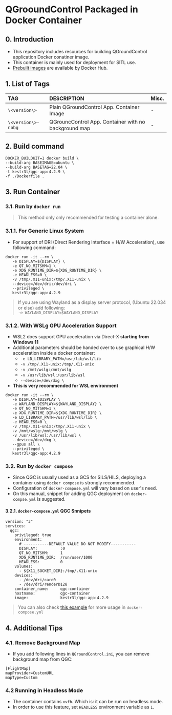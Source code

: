 # QGrooundControl Packaged in Docker Container

## 0. Introduction

- This repository includes resources for building QGroundControl application Docker conatiner image.
- This container is mainly used for deployment for SITL use.
- [Prebuilt images](https://hub.docker.com/r/kestr3l/qgc-app/tags) are available by Docker Hub.

## 1. List of Tags

|TAG|DESCRIPTION|Misc.|
|:-|:-|:-|
|`\<version\>`|Plain QGroundControl App. Container Image|-|
|`\<version\>-nobg`|QGrouncControl App. Container with no background map|-|

## 2. Build command

```shell
DOCKER_BUILDKIT=1 docker build \
--build-arg BASEIMAGE=ubuntu \
--build-arg BASETAG=22.04 \
-t kestr3l/qgc-app:4.2.9 \
-f ./Dockerfile .
```

## 3. Run Container

### 3.1. Run by `docker run`

> This method only only recommended for testing a container alone.

### 3.1.1. For Generic Linux System

- For support of DRI (Direct Rendering Interface = H/W Acceleration), use following command:

```shell
docker run -it --rm \
   -e DISPLAY=${DISPLAY} \
   -e QT_NO_MITSHM=1 \
   -e XDG_RUNTIME_DIR=${XDG_RUNTIME_DIR} \
   -e HEADLESS=0 \
   -v /tmp/.X11-unix:/tmp/.X11-unix \
   --device=/dev/dri:/dev/dri \
   --privileged \
   kestr3l/qgc-app:4.2.9
```

> If you are using Wayland as a display server protocol, (Ubuntu 22.034 or else) add following:<br/>
`-e WAYLAND_DISPLAY=$WAYLAND_DISPLAY`

### 3.1.2. With WSLg GPU Acceleration Support

- WSL2 does support GPU acceleration via Direct-X **starting from Windows 11**
- Additional parameters should be handed over to use graphical H/W acceleration inside a docker container:
  - `-e LD_LIBRARY_PATH=/usr/lib/wsl/lib`
  - `-v /tmp/.X11-unix:/tmp/.X11-unix`
  - `-v /mnt/wslg:/mnt/wslg`
  - `-v /usr/lib/wsl:/usr/lib/wsl`
  - `--device=/dev/dxg \`
- **This is very recommended for WSL environment**

```shell
docker run -it --rm \
   -e DISPLAY=$DISPLAY \
   -e WAYLAND_DISPLAY=${WAYLAND_DISPLAY} \
   -e QT_NO_MITSHM=1 \
   -e XDG_RUNTIME_DIR=${XDG_RUNTIME_DIR} \
   -e LD_LIBRARY_PATH=/usr/lib/wsl/lib \
   -e HEADLESS=0 \
   -v /tmp/.X11-unix:/tmp/.X11-unix \
   -v /mnt/wslg:/mnt/wslg \
   -v /usr/lib/wsl:/usr/lib/wsl \
   --device=/dev/dxg \
   --gpus all \
   --privileged \
   kestr3l/qgc-app:4.2.9
```

### 3.2. Run by `docker compose`

- Since QGC is usually used as a GCS for SILS/HILS, deploying a container using `docker compose` is strongly recommended.
- Configuration of `docker-compose.yml` will vary based on user's need.
- On this manual, snippet for adding QGC deployment on `docker-compse.yml` is suggested.

#### 3.2.1. `docker-compose.yml` QGC Snnipets

```shell
version: "3"
services:
  qgc:
    privileged: true
    environment:
      # -----------DEFAULT VALUE DO NOT MODIFY-----------
      DISPLAY:          :0
      QT_NO_MITSHM:     1
      XDG_RUNTIME_DIR:  /run/user/1000
      HEADLESS:         0
    volumes:
      - ${X11_SOCKET_DIR}:/tmp/.X11-unix
    devices:
      - /dev/dri/card0
      - /dev/dri/renderD128
    container_name:     qgc-container
    hostname:           qgc-container
    image:              kestr3l/qgc-app:4.2.9
```

> You can also check [this example](https://github.com/kestr31/px4-container/blob/exp/AirSim-Gazebo/docker-compose.yml) for more usage in `docker-compose.yml`

## 4. Additional Tips

### 4.1. Remove Background Map

- If you add following lines in `QGroundControl.ini`, you can remove background map from QGC:

```
[FlightMap]
mapProvider=CustomURL
mapType=Custom
```

### 4.2 Running in Headless Mode

- The container contains `xvfb`. Which is: it can be run on headless mode.
- In order to use this feature, set `HEADLESS` environment variable as `1`.